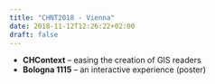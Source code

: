 ```yaml
---
title: "CHNT2018 - Vienna"
date: 2018-11-12T12:26:22+02:00
draft: false
---
```


* **CHContext** – easing the creation of GIS readers
* **Bologna 1115** – an interactive experience (poster)
